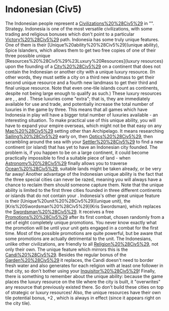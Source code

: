 # Indonesian (Civ5)

The Indonesian people represent a [Civilizations%20%28Civ5%29](civilization) in "".
Strategy.
Indonesia is one of the most versatile civilizations, with some trading and religious bonuses which don't point to a particular [Victory%20%28Civ5%29](victory) path.
Indonesia has some truly unique features. One of them is their [Unique%20ability%20%28Civ5%29](unique ability), Spice Islanders, which allows them to get two free copies of one of their three possible unique [Resources%20%28Civ5%29%23Luxury%20Resources](luxury resources) upon the founding of a [City%20%28Civ5%29](city) on a continent that does not contain the Indonesian or another city with a unique luxury resource. (In other words, they must settle a city on a third new landmass to get their second unique resource and a fourth new landmass to get their third and final unique resource. Note that even one-tile islands count as continents, despite not being large enough to qualify as such.) These luxury resources are , , and . These luxuries come "extra"; that is, they are immediately available for use and trade, and potentially increase the total number of luxuries in the game by three. This means that all games which have Indonesia in play will have a bigger total number of luxuries available - an interesting situation.
To make practical use of this unique ability, you will have to expand your empire overseas, which might not be that easy on any [Map%20%28Civ5%29](map) setting other than Archipelago. It means researching [Sailing%20%28Civ5%29](Sailing) early on, then [Optics%20%28Civ5%29](Optics), then scrambling around the sea with your [Settler%20%28Civ5%29](Settler) to find a new continent (or island) that has yet to have an Indonesian city founded. The problem is, if you happen to be on a large continent, it could become practically impossible to find a suitable piece of land - when [Astronomy%20%28Civ5%29](Astronomy) finally allows you to traverse [Ocean%20%28Civ5%29](ocean), suitable lands might be taken already, or be very far away!
Another advantage of the Indonesian unique ability is the fact that the three special cities can never be razed, meaning you will always have a chance to reclaim them should someone capture them. Note that the unique ability is limited to the first three cities founded in three different continents or islands that do not contain your .
Indonesia's other great unique feature is their [Unique%20unit%20%28Civ5%29](unique unit), the [Kris%20Swordsman%20%28Civ5%29](Kris Swordsman), which replaces the [Swordsman%20%28Civ5%29](Swordsman). It receives a free [Promotions%20%28Civ5%29](promotion) after its first combat, chosen randomly from a set of eight completely unique promotions. You never know exactly what the promotion will be until your unit gets engaged in a combat for the first time. Most of the possible promotions are quite powerful, but be aware that some promotions are actually detrimental to the unit.
The Indonesians, unlike other civilizations, are friendly to all [Religion%20%28Civ5%29](religions), not only their own. The unique feature which mirrors this is the [Candi%20%28Civ5%29](Candi). Besides the regular bonus of the [Garden%20%28Civ5%29](Garden) it replaces, the Candi doesn't need to border fresh water and also generates for each religion with at least one follower in that city, so don't bother using your [Inquisitor%20%28Civ5%29](Inquisitors)!
Finally, there is something to remember about the unique ability: because the game places the luxury resource on the tile where the city is built, it "overwrites" any resource that previously existed there. So don't build these cities on top of strategic or luxury resources! Also, the unique resources have their own tile potential bonus, +2 , which is always in effect (since it appears right on the city tile).